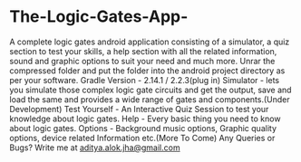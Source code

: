 # The-Logic-Gates-App-
A complete logic gates android application consisting of a simulator, a quiz section to test your skills, a help section with all the related information, sound and graphic options to suit your need and much more. 
Unrar the compressed folder and put the folder into the android project directory as per your software.
Gradle Version - 2.14.1 / 2.2.3(plug in)
Simulator - lets you simulate those complex logic gate circuits and get the output, save and load the same and provides a wide range of gates and components.(Under Development)
Test Yourself - An Interactive Quiz Session to test your knowledge about logic gates.
Help - Every basic thing you need to know about logic gates.
Options - Background music options, Graphic quality options, device related Information etc.(More To Come)
Any Queries or Bugs? Write me at aditya.alok.jha@gmail.com
